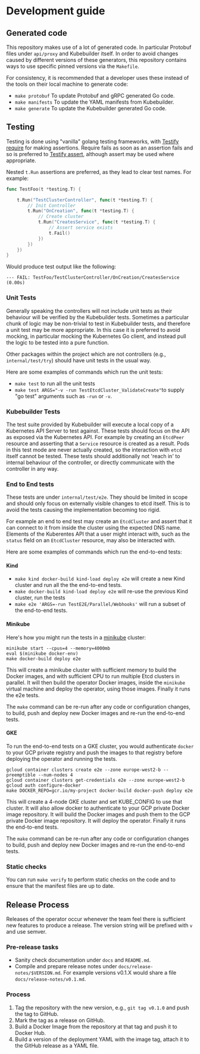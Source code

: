 # Development guide

## Generated code

This repository makes use of a lot of generated code. In particular Protobuf files under `api/proxy` and Kubebuilder
itself. In order to avoid changes caused by different versions of these generators, this repository contains ways to
use specific pinned versions via the `Makefile`.

For consistency, it is recommended that a developer uses these instead of the tools on their local machine to generate
code:

- `make protobuf` To update Protobuf and gRPC generated Go code.
- `make manifests` To update the YAML manifests from Kubebuilder.
- `make generate` To update the Kubebuilder generated Go code.

## Testing

Testing is done using "vanilla" golang testing frameworks, with
[Testify require](https://godoc.org/github.com/stretchr/testify/require) for making assertions. Require fails as soon as
an assertion fails and so is preferred to [Testify assert](https://godoc.org/github.com/stretchr/testify/assert),
although assert may be used where appropriate.

Nested `t.Run` assertions are preferred, as they lead to clear test names. For example:

```go
func TestFoo(t *testing.T) {

    t.Run("TestClusterController", func(t *testing.T) {
        // Init Controller
        t.Run("OnCreation", func(t *testing.T) {
            // Create cluster
            t.Run("CreatesService", func(t *testing.T) {
                // Assert service exists
                t.Fail()
            })
        })
    })
}
```

Would produce test output like the following:

```
--- FAIL: TestFoo/TestClusterController/OnCreation/CreatesService (0.00s)
```

### Unit Tests

Generally speaking the controllers will not include unit tests as their behaviour will be verified by the Kubebuilder
tests. Sometimes a particular chunk of logic may be non-trivial to test in Kubebuilder tests, and therefore a unit test
may be more appropriate. In this case it is preferred to avoid mocking, in particular mocking the Kubernetes Go client,
and instead pull the logic to be tested into a pure function.

Other packages within the project which are not controllers (e.g., `internal/test/try`) should have unit tests in the
usual way.

Here are some examples of commands which run the unit tests:
 * `make test` to run all the unit tests
 * `make test ARGS="-v -run TestEtcdCluster_ValidateCreate"`to supply "go test" arguments such as `-run` or `-v`.

### Kubebuilder Tests

The test suite provided by Kubebuilder will execute a local copy of a Kubernetes API Server to test against. These tests
should focus on the API as exposed via the Kubernetes API. For example by creating an `EtcdPeer` resource and asserting
that a `Service` resource is created as a result. Pods in this test mode are never actually created, so the interaction
with `etcd` itself cannot be tested. These tests should additionally not 'reach in' to internal behaviour of the
controller, or directly communicate with the controller in any way.

### End to End tests

These tests are under `internal/test/e2e`.
They should be limited in scope and should only focus on externally visible changes to etcd itself.
This is to avoid the tests causing the implementation becoming too rigid.

For example an end to end test may create an `EtcdCluster`
and assert that it can connect to it from inside the cluster using the expected DNS name.
Elements of the Kuberentes API that a user might interact with,
such as the `status` field on an `EtcdCluster` resource, may also be interacted with.

Here are some examples of commands which run the end-to-end tests:

#### Kind

 * `make kind docker-build kind-load deploy e2e` will create a new Kind cluster and run all the the end-to-end tests.
 * `make docker-build kind-load deploy e2e` will re-use the previous Kind cluster, run the tests
 * `make e2e 'ARGS=-run TestE2E/Parallel/Webhooks'` will run a subset of the end-to-end tests.

#### Minikube

Here's how you might run the tests in a [minikube](https://minikube.sigs.k8s.io/) cluster:

```
minikube start --cpus=4 --memory=4000mb
eval $(minikube docker-env)
make docker-build deploy e2e
```

This will create a minikube cluster with sufficient memory to build the Docker images,
and with sufficient CPU to run multiple Etcd clusters in parallel.
It will then build the operator Docker images, inside the `minikube` virtual machine
and deploy the operator, using those images.
Finally it runs the e2e tests.

The `make` command can be re-run after any code or configuration changes,
to build, push and deploy new Docker images and re-run the end-to-end tests.

#### GKE

To run the end-to-end tests on a GKE cluster, you would authenticate `docker` to your GCP private registry
and push the images to that registry before deploying the operator and running the tests.

```
gcloud container clusters create e2e --zone europe-west2-b --preemptible --num-nodes 4
gcloud container clusters get-credentials e2e --zone europe-west2-b
gcloud auth configure-docker
make DOCKER_REPO=gcr.io/my-project docker-build docker-push deploy e2e
```

This will create a 4-node GKE cluster and set KUBE_CONFIG to use that cluster.
It will also allow docker to authenticate to your GCP private Docker image repository.
It will build the Docker images and push them to the GCP private Docker image repository.
It will deploy the operator.
Finally it runs the end-to-end tests.

The `make` command can be re-run after any code or configuration changes
to build, push and deploy new Docker images and re-run the end-to-end tests.

### Static checks

You can run ``make verify`` to perform static checks on the code and to ensure that the manifest files are up to date.

## Release Process

Releases of the operator occur whenever the team feel there is sufficient new features to produce a release. The version
string will be prefixed with `v` and use semver.

### Pre-release tasks

* Sanity check documentation under `docs` and `README.md`.
* Compile and prepare release notes under `docs/release-notes/$VERSION.md`. For example versions v0.1.X would share a
file `docs/release-notes/v0.1.md`.

### Process

1. Tag the repository with the new version, e.g., `git tag v0.1.0` and push the tag to GitHub.
2. Mark the tag as a release on GitHub.
3. Build a Docker Image from the repository at that tag and push it to Docker Hub.
4. Build a version of the deployment YAML with the image tag, attach it to the GitHub release as a YAML file.
